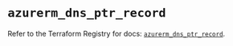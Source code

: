 # `azurerm_dns_ptr_record`

Refer to the Terraform Registry for docs: [`azurerm_dns_ptr_record`](https://registry.terraform.io/providers/hashicorp/azurerm/4.49.0/docs/resources/dns_ptr_record).
